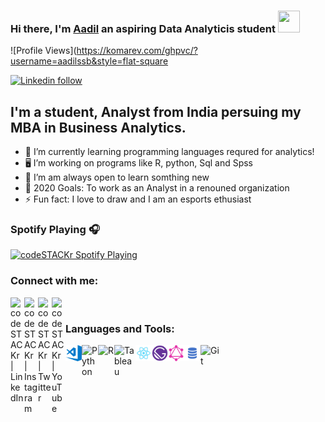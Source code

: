 ### Hi there, I'm [Aadil](https://github.com/aadilssb) an aspiring Data Analyticis student <img src="https://raw.githubusercontent.com/TheDudeThatCode/TheDudeThatCode/master/Assets/Hi.gif" width=35 height=35> 

![Profile Views](https://komarev.com/ghpvc/?username=aadilssb&style=flat-square

[![Linkedin follow](https://img.shields.io/badge/Linkedin-Follow-blue)](https://www.linkedin.com/in/aadil-mohammed-4a8750156/)


## I'm a student, Analyst from India persuing my MBA in Business Analytics.

- 🔭 I’m currently learning programming languages requred for analytics!
- 🖥️ I’m working on programs like R, python, Sql and Spss
- 🌱 I’m am always open to learn somthing new
- 🥅 2020 Goals: To work as an Analyst in a renouned organization
- ⚡ Fun fact: I love to draw and I am an esports ethusiast


### Spotify Playing 🎧
[<img src="https://now-playing-codestackr.vercel.app/api/spotify-playing" alt="codeSTACKr Spotify Playing" width="350" />](https://open.spotify.com/user/274xcbbd1yhdje60vizqlahxi)

### Connect with me:

[<img align="left" alt="codeSTACKr | LinkedIn" width="22px" src="https://cdn.jsdelivr.net/npm/simple-icons@v3/icons/linkedin.svg" />][linkedin]
[<img align="left" alt="codeSTACKr | Instagram" width="22px" src="https://cdn.jsdelivr.net/npm/simple-icons@v3/icons/instagram.svg" />][instagram]
[<img align="left" alt="codeSTACKr | Twitter" width="22px" src="https://cdn.jsdelivr.net/npm/simple-icons@v3/icons/twitter.svg" />][twitter]
[<img align="left" alt="codeSTACKr | YouTube" width="22px" src="https://cdn.jsdelivr.net/npm/simple-icons@v3/icons/youtube.svg" />][youtube]


<br />

### Languages and Tools:

<img align="left" alt="Visual Studio Code" width="26px" src="https://raw.githubusercontent.com/github/explore/80688e429a7d4ef2fca1e82350fe8e3517d3494d/topics/visual-studio-code/visual-studio-code.png" />
<img align="left" alt="Python" width="26px" src="https://pythonhow.com/wp-content/uploads/2016/01/cropped-cropped-python-logo-python-how.png" />
<img align="left" alt="R" width="26px" src="https://r-project.org/Rlogo.png" />
<img align="left" alt="Tableau" width="34px" src="https://www.thedataschool.co.uk/wp-content/uploads/2019/04/tableau-logo.jpg" />
<img align="left" alt="MsOffice" width="26px" src="https://raw.githubusercontent.com/github/explore/80688e429a7d4ef2fca1e82350fe8e3517d3494d/topics/react/react.png" />
<img align="left" alt="Excel" width="26px" src="https://raw.githubusercontent.com/github/explore/e94815998e4e0713912fed477a1f346ec04c3da2/topics/gatsby/gatsby.png" />
<img align="left" alt="Spss" width="26px" src="https://raw.githubusercontent.com/github/explore/80688e429a7d4ef2fca1e82350fe8e3517d3494d/topics/graphql/graphql.png" />
<img align="left" alt="SQL" width="26px" src="https://raw.githubusercontent.com/github/explore/80688e429a7d4ef2fca1e82350fe8e3517d3494d/topics/sql/sql.png" />
<img align="left" alt="Git" width="30px" src="https://miro.medium.com/max/875/0*9f5uMrKMjLbzEf7q.png" />

<br />

[twitter]: https://twitter.com/imaadill
[instagram]: https://instagram.com/i.m_aadil
[linkedin]: https://www.linkedin.com/in/aadil-mohammed-4a8750156/
[youtube]: https://www.youtube.com/channel/UCKDQ92FjL0PlSfsUerOGLDQ?view_as=subscriber
